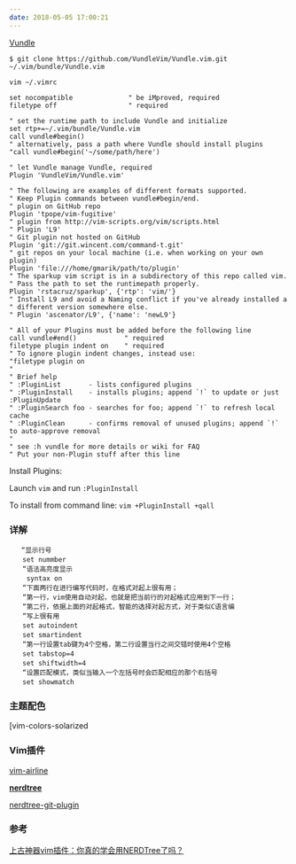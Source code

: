 ```yaml
---
date: 2018-05-05 17:00:21
---
```


[Vundle](http://github.com/VundleVim/Vundle.vim)

```shell
$ git clone https://github.com/VundleVim/Vundle.vim.git ~/.vim/bundle/Vundle.vim
```

```
vim ~/.vimrc

set nocompatible              " be iMproved, required
filetype off                  " required

" set the runtime path to include Vundle and initialize
set rtp+=~/.vim/bundle/Vundle.vim
call vundle#begin()
" alternatively, pass a path where Vundle should install plugins
"call vundle#begin('~/some/path/here')

" let Vundle manage Vundle, required
Plugin 'VundleVim/Vundle.vim'

" The following are examples of different formats supported.
" Keep Plugin commands between vundle#begin/end.
" plugin on GitHub repo
Plugin 'tpope/vim-fugitive'
" plugin from http://vim-scripts.org/vim/scripts.html
" Plugin 'L9'
" Git plugin not hosted on GitHub
Plugin 'git://git.wincent.com/command-t.git'
" git repos on your local machine (i.e. when working on your own plugin)
Plugin 'file:///home/gmarik/path/to/plugin'
" The sparkup vim script is in a subdirectory of this repo called vim.
" Pass the path to set the runtimepath properly.
Plugin 'rstacruz/sparkup', {'rtp': 'vim/'}
" Install L9 and avoid a Naming conflict if you've already installed a
" different version somewhere else.
" Plugin 'ascenator/L9', {'name': 'newL9'}

" All of your Plugins must be added before the following line
call vundle#end()            " required
filetype plugin indent on    " required
" To ignore plugin indent changes, instead use:
"filetype plugin on
"
" Brief help
" :PluginList       - lists configured plugins
" :PluginInstall    - installs plugins; append `!` to update or just :PluginUpdate
" :PluginSearch foo - searches for foo; append `!` to refresh local cache
" :PluginClean      - confirms removal of unused plugins; append `!` to auto-approve removal
"
" see :h vundle for more details or wiki for FAQ
" Put your non-Plugin stuff after this line
```

Install Plugins:

Launch `vim` and run `:PluginInstall`

To install from command line: `vim +PluginInstall +qall`

### 详解

```
   “显示行号
　　set nummber
　　“语法高亮度显示
　　 syntax on 
　　“下面两行在进行编写代码时，在格式对起上很有用；
　　“第一行，vim使用自动对起，也就是把当前行的对起格式应用到下一行；
　　“第二行，依据上面的对起格式，智能的选择对起方式，对于类似C语言编
　　“写上很有用
　　set autoindent
　　set smartindent
　　“第一行设置tab键为4个空格，第二行设置当行之间交错时使用4个空格
　　set tabstop=4
　　set shiftwidth=4
　　“设置匹配模式，类似当输入一个左括号时会匹配相应的那个右括号
　　set showmatch
```

### 主题配色

[vim-colors-solarized

### Vim插件

[vim-airline](https://github.com/vim-airline/vim-airline)

[**nerdtree**](https://github.com/scrooloose/nerdtree)

[nerdtree-git-plugin](https://github.com/Xuyuanp/nerdtree-git-plugin)

### 参考

[上古神器vim插件：你真的学会用NERDTree了吗？](https://www.jianshu.com/p/3066b3191cb1)